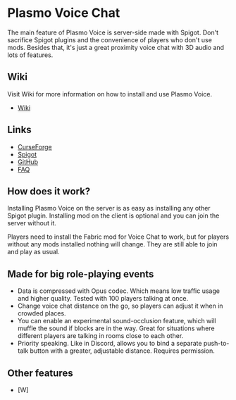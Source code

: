 # Plasmo Voice Chat
The main feature of Plasmo Voice is server-side made with Spigot. Don't sacrifice Spigot plugins and the convenience of players who don't use mods. Besides that, it's just a great proximity voice chat with 3D audio and lots of features.

## Wiki
Visit Wiki for more information on how to install and use Plasmo Voice.
- [Wiki]()

## Links
- [CurseForge]()
- [Spigot]()
- [GitHub]()
- [FAQ]()

## How does it work? 
Installing Plasmo Voice on the server is as easy as installing any other Spigot plugin. Installing mod on the client is optional and you can join the server without it.

Players need to install the Fabric mod for Voice Chat to work, but for players without any mods installed nothing will change. They are still able to join and play as usual. 

## Made for big role-playing events
- Data is compressed with Opus codec. Which means low traffic usage and higher quality. Tested with 100 players talking at once.
- Change voice chat distance on the go, so players can adjust it when in crowded places.
- You can enable an experimental sound-occlusion feature, which will muffle the sound if blocks are in the way. Great for situations where different players are talking in rooms close to each other. 
- Priority speaking. Like in Discord, allows you to bind a separate push-to-talk button with a greater, adjustable distance. Requires permission. 

## Other features
- [W]
